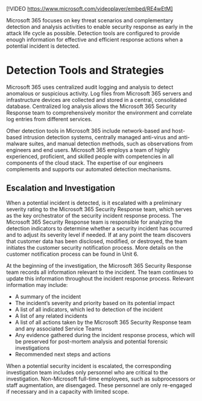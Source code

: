 [!VIDEO https://www.microsoft.com/videoplayer/embed/RE4wEtM]

Microsoft 365 focuses on key threat scenarios and complementary detection and analysis activities to enable security response as early in the attack life cycle as possible. Detection tools are configured to provide enough information for effective and efficient response actions when a potential incident is detected.

# Detection Tools and Strategies ##

Microsoft 365 uses centralized audit logging and analysis to detect anomalous or suspicious activity. Log files from Microsoft 365 servers and infrastructure devices are collected and stored in a central, consolidated database. Centralized log analysis allows the Microsoft 365 Security Response team to comprehensively monitor the environment and correlate log entries from different services.

Other detection tools in Microsoft 365 include network-based and host-based intrusion detection systems, centrally managed anti-virus and anti-malware suites, and manual detection methods, such as observations from engineers and end users. Microsoft 365 employs a team of highly experienced, proficient, and skilled people with competencies in all components of the cloud stack. The expertise of our engineers complements and supports our automated detection mechanisms.

## Escalation and Investigation ##

When a potential incident is detected, is it escalated with a preliminary severity rating to the Microsoft 365 Security Response team, which serves as the key orchestrator of the security incident response process. The Microsoft 365 Security Response team is responsible for analyzing the detection indicators to determine whether a security incident has occurred and to adjust its severity level if needed. If at any point the team discovers that customer data has been disclosed, modified, or destroyed, the team initiates the customer security notification process. More details on the customer notification process can be found in Unit 6.

At the beginning of the investigation, the Microsoft 365 Security Response team records all information relevant to the incident. The team continues to update this information throughout the incident response process. Relevant information may include:

- A summary of the incident
- The incident’s severity and priority based on its potential impact
- A list of all indicators, which led to detection of the incident
- A list of any related incidents
- A list of all actions taken by the Microsoft 365 Security Response team and any associated Service Teams
- Any evidence gathered during the incident response process, which will be preserved for post-mortem analysis and potential forensic investigations
- Recommended next steps and actions

When a potential security incident is escalated, the corresponding investigation team includes only personnel who are critical to the investigation. Non-Microsoft full-time employees, such as subprocessors or staff augmentation, are disengaged. These personnel are only re-engaged if necessary and in a capacity with limited scope.

